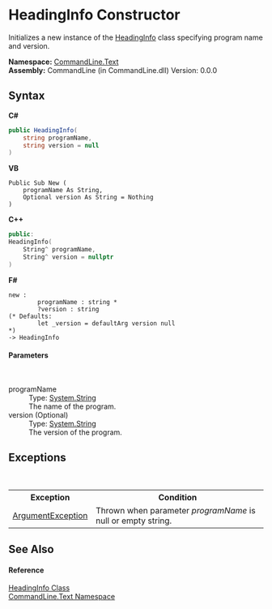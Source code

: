 # HeadingInfo Constructor 
 

Initializes a new instance of the <a href="T_CommandLine_Text_HeadingInfo">HeadingInfo</a> class specifying program name and version.

**Namespace:**&nbsp;<a href="N_CommandLine_Text">CommandLine.Text</a><br />**Assembly:**&nbsp;CommandLine (in CommandLine.dll) Version: 0.0.0

## Syntax

**C#**<br />
``` C#
public HeadingInfo(
	string programName,
	string version = null
)
```

**VB**<br />
``` VB
Public Sub New ( 
	programName As String,
	Optional version As String = Nothing
)
```

**C++**<br />
``` C++
public:
HeadingInfo(
	String^ programName, 
	String^ version = nullptr
)
```

**F#**<br />
``` F#
new : 
        programName : string * 
        ?version : string 
(* Defaults:
        let _version = defaultArg version null
*)
-> HeadingInfo
```


#### Parameters
&nbsp;<dl><dt>programName</dt><dd>Type: <a href="https://docs.microsoft.com/dotnet/api/system.string" target="_blank">System.String</a><br />The name of the program.</dd><dt>version (Optional)</dt><dd>Type: <a href="https://docs.microsoft.com/dotnet/api/system.string" target="_blank">System.String</a><br />The version of the program.</dd></dl>

## Exceptions
&nbsp;<table><tr><th>Exception</th><th>Condition</th></tr><tr><td><a href="https://docs.microsoft.com/dotnet/api/system.argumentexception" target="_blank">ArgumentException</a></td><td>Thrown when parameter *programName* is null or empty string.</td></tr></table>

## See Also


#### Reference
<a href="T_CommandLine_Text_HeadingInfo">HeadingInfo Class</a><br /><a href="N_CommandLine_Text">CommandLine.Text Namespace</a><br />